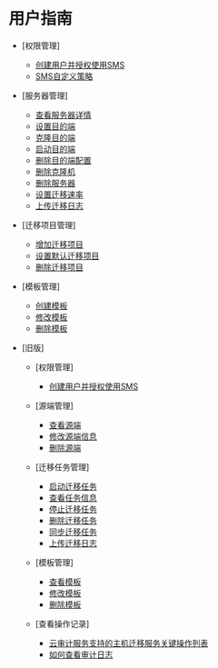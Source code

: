 # 用户指南

-   [权限管理]
    -   [创建用户并授权使用SMS](创建用户并授权使用SMS.md)
    -   [SMS自定义策略](SMS自定义策略.md)

-   [服务器管理]
    -   [查看服务器详情](查看服务器详情.md)
    -   [设置目的端](设置目的端.md)
    -   [克隆目的端](克隆目的端.md)
    -   [启动目的端](启动目的端.md)
    -   [删除目的端配置](删除目的端配置.md)
    -   [删除克隆机](删除克隆机.md)
    -   [删除服务器](删除服务器.md)
    -   [设置迁移速率](设置迁移速率.md)
    -   [上传迁移日志](上传迁移日志.md)

-   [迁移项目管理]
    -   [增加迁移项目](增加迁移项目.md)
    -   [设置默认迁移项目](设置默认迁移项目.md)
    -   [删除迁移项目](删除迁移项目.md)

-   [模板管理]
    -   [创建模板](创建模板.md)
    -   [修改模板](修改模板.md)
    -   [删除模板](删除模板.md)

-   [旧版]
    -   [权限管理]
        -   [创建用户并授权使用SMS](创建用户并授权使用SMS-1.md)

    -   [源端管理]
        -   [查看源端](查看源端.md)
        -   [修改源端信息](修改源端信息.md)
        -   [删除源端](删除源端.md)

    -   [迁移任务管理]
        -   [启动迁移任务](启动迁移任务.md)
        -   [查看任务信息](查看任务信息.md)
        -   [停止迁移任务](停止迁移任务.md)
        -   [删除迁移任务](删除迁移任务.md)
        -   [同步迁移任务](同步迁移任务.md)
        -   [上传迁移日志](上传迁移日志-2.md)

    -   [模板管理]
        -   [查看模板](查看模板.md)
        -   [修改模板](修改模板-4.md)
        -   [删除模板](删除模板-5.md)

    -   [查看操作记录]
        -   [云审计服务支持的主机迁移服务关键操作列表](云审计服务支持的主机迁移服务关键操作列表.md)
        -   [如何查看审计日志](如何查看审计日志.md)



